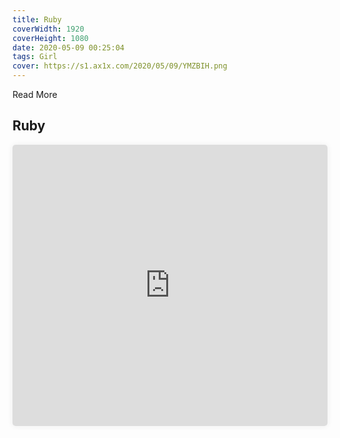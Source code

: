 ```yaml
---
title: Ruby
coverWidth: 1920
coverHeight: 1080
date: 2020-05-09 00:25:04
tags: Girl
cover: https://s1.ax1x.com/2020/05/09/YMZBIH.png
---
```


Read More
<!-- more -->

## Ruby

<iframe style="width:100%;height:450px;box-shadow:0px 0px 10px #eee;border-radius:5px" src="https://www.ddd.online/jq/webEdit/project/embedProject/mxCmTs8k-DTutitOy-PTr6TFe1-KEbWAsdp" frameborder="0" allowvr allowfullscreen mozallowfullscreen="true" webkitallowfullscreen="true" onmousewheel="">
</iframe>